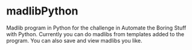 # madlibPython
Madlib program in Python for the challenge in Automate the Boring Stuff with Python.
Currently you can do madlibs from templates added to the program. 
You can also save and view madlibs you like. 
